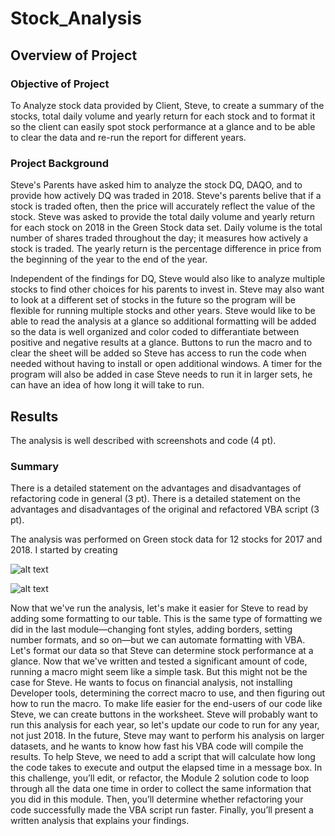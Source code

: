 # Stock_Analysis

## Overview of Project

### Objective of Project

To Analyze stock data provided by Client, Steve,  to create a summary of the stocks, total daily volume and yearly return for each stock and to format it so the client can easily spot stock performance at a glance and to be able to clear the data and re-run the report for different years. 

### Project Background

Steve's Parents have asked him to analyze the stock DQ, DAQO, and to provide how actively DQ was traded in 2018. Steve's parents belive that if a stock is traded often, then the price will accurately reflect the value of the stock.  Steve was asked to provide the total daily volume and yearly return for each stock on 2018 in the Green Stock data set. Daily volume is the total number of shares traded throughout the day; it measures how actively a stock is traded. The yearly return is the percentage difference in price from the beginning of the year to the end of the year.

Independent of the findings for DQ, Steve would also like to analyze multiple stocks to find other choices for his parents to invest in.
Steve may also want to look at a different set of stocks in the future so the program will be flexible for running multiple stocks and other years. 
Steve would like to be able to read the analysis at a glance so additional formatting will be added so the data is well organized and color coded to differantiate between positive and negative results at a glance. Buttons to run the macro and to clear the sheet will be added so Steve has access to run the code when needed without having to install or open additional windows. A timer for the program will also be added in case Steve needs to run it in larger sets, he can have an idea of how long it will take to run. 

## Results

The analysis is well described with screenshots and code (4 pt).
### Summary
There is a detailed statement on the advantages and disadvantages of refactoring code in general (3 pt).
There is a detailed statement on the advantages and disadvantages of the original and refactored VBA script (3 pt).

The analysis was performed on Green stock data for 12 stocks for 2017 and 2018. I started by creating 


![alt text](https://github.com/sandramcardona/Kickstarting_with_Excel/blob/master/Resources/Theather_Outcomes_vs_Launch.png?raw=true)

![alt text](https://github.com/sandramcardona/Kickstarting_with_Excel/blob/master/Resources/Theather_Outcomes_vs_Launch.png?raw=true)

Now that we've run the analysis, let's make it easier for Steve to read by adding some formatting to our table. This is the same type of formatting we did in the last module—changing font styles, adding borders, setting number formats, and so on—but we can automate formatting with VBA.
Let's format our data so that Steve can determine stock performance at a glance.
Now that we've written and tested a significant amount of code, running a macro might seem like a simple task. But this might not be the case for Steve. He wants to focus on financial analysis, not installing Developer tools, determining the correct macro to use, and then figuring out how to run the macro. To make life easier for the end-users of our code like Steve, we can create buttons in the worksheet.
Steve will probably want to run this analysis for each year, so let's update our code to run for any year, not just 2018.
In the future, Steve may want to perform his analysis on larger datasets, and he wants to know how fast his VBA code will compile the results. To help Steve, we need to add a script that will calculate how long the code takes to execute and output the elapsed time in a message box.
In this challenge, you’ll edit, or refactor, the Module 2 solution code to loop through all the data one time in order to collect the same information that you did in this module. Then, you’ll determine whether refactoring your code successfully made the VBA script run faster. Finally, you’ll present a written analysis that explains your findings.
